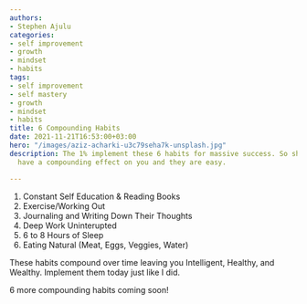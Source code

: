 ```yaml
---
authors:
- Stephen Ajulu
categories:
- self improvement
- growth
- mindset
- habits
tags:
- self improvement
- self mastery
- growth
- mindset
- habits
title: 6 Compounding Habits
date: 2021-11-21T16:53:00+03:00
hero: "/images/aziz-acharki-u3c79seha7k-unsplash.jpg"
description: The 1% implement these 6 habits for massive success. So should you. They
  have a compounding effect on you and they are easy.

---
```

1. Constant Self Education & Reading Books
2. Exercise/Working Out
3. Journaling and Writing Down Their Thoughts
4. Deep Work Uninterupted
5. 6 to 8 Hours of Sleep
6. Eating Natural (Meat, Eggs, Veggies, Water)

These habits compound over time leaving you Intelligent, Healthy, and Wealthy. Implement them today just like I did.

6 more compounding habits coming soon!
